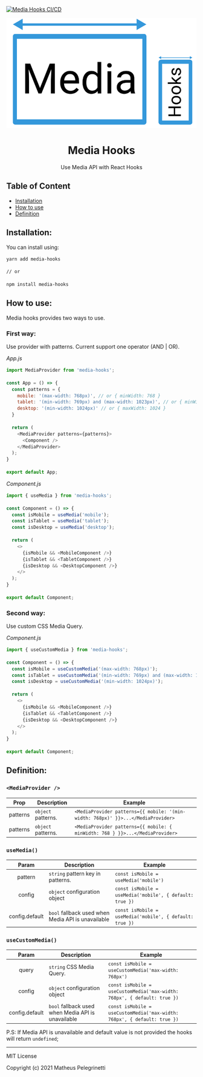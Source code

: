 [![Media Hooks CI/CD](https://github.com/Pelegrinetti/media-hooks/actions/workflows/publish.yml/badge.svg)](https://github.com/Pelegrinetti/media-hooks/actions/workflows/publish.yml)

<div align="center">
  <img src="https://github.com/Pelegrinetti/media-hooks/blob/master/logo.svg" alt="Two screens with " />

  <h1>Media Hooks</h1>
  <p>Use Media API with React Hooks</p>
</div>

## Table of Content
- [Installation](#installation)
- [How to use](#how-to-use)
- [Definition](#definition)

## Installation:

You can install using:
```bash
yarn add media-hooks

// or

npm install media-hooks
```

## How to use:
Media hooks provides two ways to use.

### First way:
Use provider with patterns. Current support one operator (AND | OR).

_App.js_
```js
import MediaProvider from 'media-hooks';

const App = () => {
  const patterns = {
    mobile: '(max-width: 768px)', // or { minWidth: 768 }
    tablet: '(min-width: 769px) and (max-width: 1023px)', // or { minWidth: 769, operator: 'and', maxWidth: 1023 }
    desktop: '(min-width: 1024px)' // or { maxWidth: 1024 }
  }
  
  return (
    <MediaProvider patterns={patterns}>
      <Component />
    </MediaProvider>
  );
}

export default App;
```

_Component.js_
```js
import { useMedia } from 'media-hooks';

const Component = () => {
  const isMobile = useMedia('mobile');
  const isTablet = useMedia('tablet');
  const isDesktop = useMedia('desktop');
  
  return (
    <>
      {isMobile && <MobileComponent />}
      {isTablet && <TabletComponent />}
      {isDesktop && <DesktopComponent />}
    </>
  );
}

export default Component;
```

### Second way:
Use custom CSS Media Query.

_Component.js_
```js
import { useCustomMedia } from 'media-hooks';

const Component = () => {
  const isMobile = useCustomMedia('(max-width: 768px)');
  const isTablet = useCustomMedia('(min-width: 769px) and (max-width: 1023px)');
  const isDesktop = useCustomMedia('(min-width: 1024px)');
  
  return (
    <>
      {isMobile && <MobileComponent />}
      {isTablet && <TabletComponent />}
      {isDesktop && <DesktopComponent />}
    </>
  );
}

export default Component;
```

## Definition:

### `<MediaProvider />`

|   Prop   | Description        | Example                                                                              |
| :------: | ------------------ | ------------------------------------------------------------------------------------ |
| patterns | `object` patterns. | ```<MediaProvider patterns={{ mobile: '(min-width: 768px)' }}>...</MediaProvider>``` |
| patterns | `object` patterns. | ```<MediaProvider patterns={{ mobile: { minWidth: 768 } }}>...</MediaProvider>```    |

### `useMedia()`

|     Param      | Description                                        | Example                                                      |
| :------------: | -------------------------------------------------- | ------------------------------------------------------------ |
|    pattern     | `string` pattern key in patterns.                  | ```const isMobile = useMedia('mobile')```                    |
|     config     | `object` configuration object                      | ```const isMobile = useMedia('mobile', { default: true })``` |
| config.default | `bool` fallback used when Media API is unavailable | ```const isMobile = useMedia('mobile', { default: true })``` |

### `useCustomMedia()`

|     Param      | Description                                        | Example                                                                      |
| :------------: | -------------------------------------------------- | ---------------------------------------------------------------------------- |
|     query      | `string` CSS Media Query.                          | ```const isMobile = useCustomMedia('max-width: 768px')```                    |
|     config     | `object` configuration object                      | ```const isMobile = useCustomMedia('max-width: 768px', { default: true })``` |
| config.default | `bool` fallback used when Media API is unavailable | ```const isMobile = useCustomMedia('max-width: 768px', { default: true })``` |

P.S: If Media API is unavailable and default value is not provided the hooks will return `undefined`;

---

MIT License

Copyright (c) 2021 Matheus Pelegrinetti